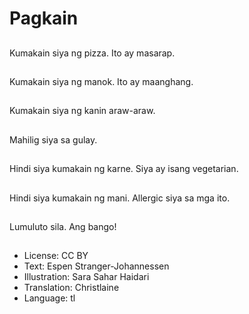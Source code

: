 # Pagkain

##
Kumakain siya ng pizza. Ito ay masarap.

##
Kumakain siya ng manok. Ito ay maanghang.

##
Kumakain siya ng kanin araw-araw.

##
Mahilig siya sa gulay.

##
Hindi siya kumakain ng karne. Siya ay isang vegetarian.

##
Hindi siya kumakain ng mani. Allergic siya sa mga ito.

##
Lumuluto sila. Ang bango!

##
* License: CC BY
* Text: Espen Stranger-Johannessen
* Illustration: Sara Sahar Haidari
* Translation: Christlaine
* Language: tl
